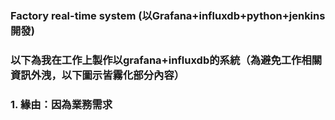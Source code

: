 ### Factory real-time system (以Grafana+influxdb+python+jenkins開發)

### 以下為我在工作上製作以grafana+influxdb的系統（為避免工作相關資訊外洩，以下圖示皆霧化部分內容）

### 1. 緣由：因為業務需求
